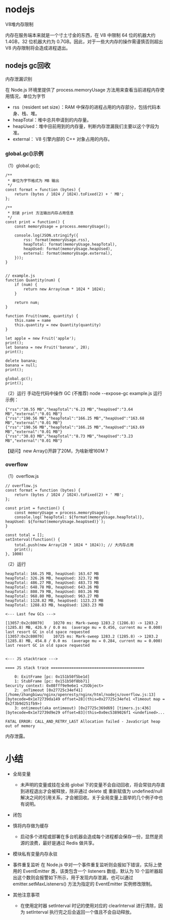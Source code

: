 # nodejs

V8堆内存限制

内存在服务端本来就是一个寸土寸金的东西，在 V8 中限制 64 位的机器大约 1.4GB，32 位机器大约为 0.7GB。因此，对于一些大内存的操作需谨慎否则超出 V8 内存限制将会造成进程退出。

## nodejs gc回收

内存泄漏识别

在 Node.js 环境里提供了 process.memoryUsage 方法用来查看当前进程内存使用情况，单位为字节

* rss（resident set size）：RAM 中保存的进程占用的内存部分，包括代码本身、栈、堆。
* heapTotal：堆中总共申请到的内存量。
* heapUsed：堆中目前用到的内存量，判断内存泄漏我们主要以这个字段为准。
* external： V8 引擎内部的 C++ 对象占用的内存。

### global.gc()示例

（1）global.gc();

```
/**
 * 单位为字节格式为 MB 输出
 */
const format = function (bytes) {
    return (bytes / 1024 / 1024).toFixed(2) + ' MB';
};

/**
 * 封装 print 方法输出内存占用信息 
 */
const print = function() {
    const memoryUsage = process.memoryUsage();

    console.log(JSON.stringify({
        rss: format(memoryUsage.rss),
        heapTotal: format(memoryUsage.heapTotal),
        heapUsed: format(memoryUsage.heapUsed),
        external: format(memoryUsage.external),
    }));
}


// example.js
function Quantity(num) {
    if (num) {
        return new Array(num * 1024 * 1024);
    }

    return num;
}

function Fruit(name, quantity) {
    this.name = name
    this.quantity = new Quantity(quantity)
}

let apple = new Fruit('apple');
print();
let banana = new Fruit('banana', 20);
print();

delete banana;
banana = null;
print();

global.gc();
print();
```

（2）运行
手动在代码中操作 GC (不推荐)
node --expose-gc example.js
运行示例：
```
{"rss":"30.55 MB","heapTotal":"6.23 MB","heapUsed":"3.64 MB","external":"0.01 MB"}
{"rss":"190.56 MB","heapTotal":"166.25 MB","heapUsed":"163.68 MB","external":"0.01 MB"}
{"rss":"190.56 MB","heapTotal":"166.25 MB","heapUsed":"163.69 MB","external":"0.01 MB"}
{"rss":"30.83 MB","heapTotal":"8.73 MB","heapUsed":"3.23 MB","external":"0.01 MB"}
```

【疑问】new Array()开辟了20M，为啥新增160M？


### overflow

（1）overflow.js
```
// overflow.js
const format = function (bytes) {
    return (bytes / 1024 / 1024).toFixed(2) + ' MB';
};

const print = function() {
    const memoryUsage = process.memoryUsage();
    console.log(`heapTotal: ${format(memoryUsage.heapTotal)}, heapUsed: ${format(memoryUsage.heapUsed)}`);
}

const total = [];
setInterval(function() {
    total.push(new Array(20 * 1024 * 1024)); // 大内存占用
    print();
}, 1000)
```

（2）运行
```
heapTotal: 166.25 MB, heapUsed: 163.67 MB
heapTotal: 326.26 MB, heapUsed: 323.72 MB
heapTotal: 486.27 MB, heapUsed: 483.73 MB
heapTotal: 648.78 MB, heapUsed: 643.26 MB
heapTotal: 808.79 MB, heapUsed: 803.26 MB
heapTotal: 968.80 MB, heapUsed: 963.27 MB
heapTotal: 1128.82 MB, heapUsed: 1123.23 MB
heapTotal: 1288.83 MB, heapUsed: 1283.23 MB

<--- Last few GCs --->

[13057:0x2c80070]    10270 ms: Mark-sweep 1283.2 (1286.8) -> 1283.2 (1285.8) MB, 426.9 / 0.0 ms  (average mu = 0.456, current mu = 0.000) last resort GC in old space requested
[13057:0x2c80070]    10725 ms: Mark-sweep 1283.2 (1285.8) -> 1283.2 (1285.8) MB, 454.8 / 0.0 ms  (average mu = 0.284, current mu = 0.000) last resort GC in old space requested


<--- JS stacktrace --->

==== JS stack trace =========================================

    0: ExitFrame [pc: 0x151b50f5be1d]
    1: StubFrame [pc: 0x151b50f8bb71]
Security context: 0x08fff9e9e6e1 <JSObject>
    2: _onTimeout [0x27725c34ef41] [/home/zhangbiwu/nginx/openresty/nginx/html/nodejs/overflow.js:13] [bytecode=0x1e72739da149 offset=28](this=0x27725c34efe1 <Timeout map = 0x2f3b9d251fb9>)
    3: ontimeout(aka ontimeout) [0x27725c369d69] [timers.js:436] [bytecode=0x1e72739d9e29 offset=83](this=0x0ec5389026f1 <undefined>...

FATAL ERROR: CALL_AND_RETRY_LAST Allocation failed - JavaScript heap out of memory
```

内存泄露。

# 小结

* 全局变量

  * 未声明的变量或挂在全局 global 下的变量不会自动回收，将会常驻内存直到进程退出才会被释放，除非通过 delete 或 重新赋值为 undefined/null 解决之间的引用关系，才会被回收。关于全局变量上面举的几个例子中也有说明。

* 闭包

* 慎将内存做为缓存
  * 启动多个进程或部署在多台机器会造成每个进程都会保存一份，显然是资源的浪费，最好是通过 Redis 做共享。

* 模块私有变量内存永驻

* 事件重复监听
  在 Node.js 中对一个事件重复监听则会报如下错误，实际上使用的 EventEmitter 类，该类包含一个 listeners 数组，默认为 10 个监听器超出这个数则会报警如下所示，用于发现内存泄漏，也可以通过 emitter.setMaxListeners() 方法为指定的 EventEmitter 实例修改限制。

* 其他注意事项
  * 在使用定时器 setInterval 时记的使用对应的 clearInterval 进行清除，因为 setInterval 执行完之后会返回一个值且不会自动释放。